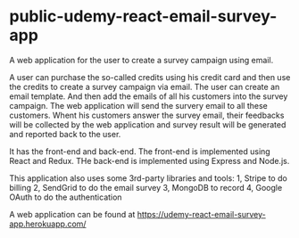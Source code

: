 # public-udemy-react-email-survey-app
A web application for the user to create a survey campaign using email.

A user can purchase the so-called credits using his credit card and then use the credits to create a survey campaign via email. The user can create an email template. And then add the emails of all his customers into the survey campaign. The web application will send the survery email to all these customers. Whent his customers answer the survey email, their feedbacks will be collected by the web application and survey result will be generated and reported back to the user.

It has the front-end and back-end. The front-end is implemented using React and Redux. THe back-end is implemented using Express and Node.js.

This application also uses some 3rd-party libraries and tools:
1, Stripe to do billing
2, SendGrid to do the email survey
3, MongoDB to record
4, Google OAuth to do the authentication

A web application can be found at https://udemy-react-email-survey-app.herokuapp.com/
